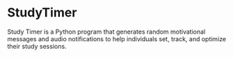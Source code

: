 # StudyTimer
Study Timer is a Python program that generates random motivational messages and audio notifications to help individuals set, track, and optimize their study sessions.
